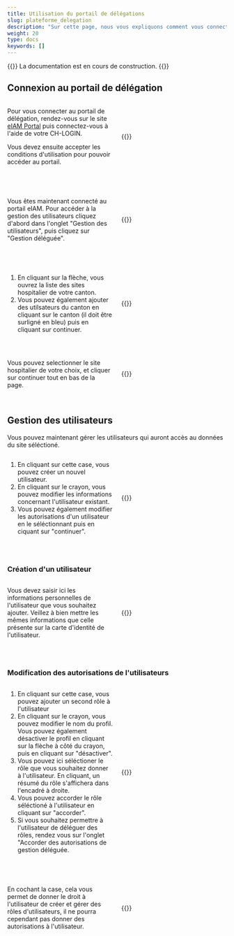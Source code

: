 ```yaml
---
title: Utilisation du portail de délégations
slug: plateforme_delegation
description: "Sur cette page, nous vous expliquons comment vous connecter au portail de délégation eIAM et comment gérer les utilisateurs depuis cette page. Cette tâche ne concerne que les responsables des cantons."
weight: 20
type: docs
keywords: []
---
```


{{<alert color="info">}}
La documentation est en cours de construction.
{{</alert>}}

## Connexion au portail de délégation

<!-- 1ere paire de colonnes -->

<div style="display: flex; justify-content: space-between; align-items: center;">

<div style="flex: 1; padding-right: 10px;">
<!-- First column content goes here -->
<p> Pour vous connecter au portail de délégation, rendez-vous sur le site <a href="https://www.portal.eiam.admin.ch/portal/adminservice/app/home">eIAM Portal</a> puis connectez-vous à l'aide de votre CH-LOGIN.  </p>

<p> Vous devez ensuite accepter les conditions d'utilisation pour pouvoir accéder au portail.  </p>
</div>

<div style="flex: 1; padding-left: 10px;">
<!-- Second column content goes here -->
{{<insertImage image="cond_util_fr.png" class="bord taille">}}
</div>

</div>

&nbsp;

<!-- 2eme paire de colonnes -->

<div style="display: flex; justify-content: space-between; align-items: center;">

<div style="flex: 1; padding-right: 10px;">
<!-- First column content goes here -->
<p> Vous êtes maintenant connecté au portail eIAM. Pour accéder à la gestion des utilisateurs cliquez d'abord dans l'onglet "Gestion des utilisateurs", puis cliquez sur "Gestion déléguée".   </p>
</div>

<div style="flex: 1; padding-left: 10px;">
<!-- Second column content goes here -->
{{<insertImage image="gestion_del.png" class="bord taille">}}
</div>

</div>

&nbsp;

<!-- 3eme paire de colonnes -->

<div style="display: flex; justify-content: space-between; align-items: center;">

<div style="flex: 1; padding-right: 10px;">
<!-- First column content goes here -->
<ol> 
    <li> En cliquant sur la flèche, vous ouvrez la liste des sites hospitalier de votre canton. </li>
    <li> Vous pouvez également ajouter des utilsateurs du canton en cliquant sur le canton (il doit être surligné en bleu) puis en cliquant sur continuer. </li>
</ol>
</div>

<div style="flex: 1; padding-left: 10px;">
<!-- Second column content goes here -->
{{<insertImage image="selection_niveau_fr.png" class="bord taille">}}
</div>

</div>

&nbsp;

<!-- 4eme paire de colonnes -->

<div style="display: flex; justify-content: space-between; align-items: center;">

<div style="flex: 1; padding-right: 10px;">
<!-- First column content goes here -->
Vous pouvez selectionner le site hospitalier de votre choix, et cliquer sur continuer tout en bas de la page. 
</div>

<div style="flex: 1; padding-left: 10px;">
<!-- Second column content goes here -->
{{<insertImage image="selection_site.png" class="bord taille">}}
</div>

</div>

&nbsp;


## Gestion des utilisateurs 

Vous pouvez maintenant gérer les utilisateurs qui auront accès au données du site séléctioné.  

<!-- 4eme paire de colonnes -->

<div style="display: flex; justify-content: space-between; align-items: center;">

<div style="flex: 1; padding-right: 10px;">
<!-- First column content goes here -->
<p>
<ol> 
   <li> En cliquant sur cette case, vous pouvez créer un nouvel utilisateur. </li>
   <li> En cliquant sur le crayon, vous pouvez modifier les informations concernant l'utilisateur existant. </li>
   <li> Vous pouvez également modifier les autorisations d'un utilisateur en le séléctionnant puis en ciquant sur "continuer". </li>
</ol>

</p>
</div>

<div style="flex: 1; padding-left: 10px;">
<!-- Second column content goes here -->
{{<insertImage image="selection_utilisateur.png" class="bord taille">}}
</div>

</div>

&nbsp;

### Création d'un utilisateur

<!-- 5eme paire de colonnes -->

<div style="display: flex; justify-content: space-between; align-items: center;">

<div style="flex: 1; padding-right: 10px;">
<!-- First column content goes here -->
<p>
Vous devez saisir ici les informations personnelles de l'utilisateur que vous souhaitez ajouter. Veillez à bien mettre les mêmes informations que celle présente sur la carte d'identité de l'utilisateur. 
</p>
</div>

<div style="flex: 1; padding-left: 10px;">
<!-- Second column content goes here -->
{{<insertImage image="creation_utilisateur.png" class="bord taille">}}
</div>

</div>

&nbsp;

### Modification des autorisations de l'utilisateurs 

<!-- 6eme paire de colonnes -->

<div style="display: flex; justify-content: space-between; align-items: center;">

<div style="flex: 1; padding-right: 10px;">
<!-- First column content goes here -->
<p>
<ol> 
   <li> En cliquant sur cette case, vous pouvez ajouter un second rôle à l'utilisateur </li>
   <li> En cliquant sur le crayon, vous pouvez modifier le nom du profil. Vous pouvez également désactiver le profil en cliquant sur la flèche à côté du crayon, puis en cliquant sur "désactiver". </li>
   <li> Vous pouvez ici séléctioner le rôle que vous souhaitez donner à l'utilisateur. En cliquant, un résumé du rôle s'affichera dans l'encadré à droite. </li>
   <li> Vous pouvez accorder le rôle séléctioné à l'utilisateur en cliquant sur "accorder". </li>
   <li> Si vous souhaitez permettre à l'utilisateur de déléguer des rôles, rendez vous sur l'onglet "Accorder des autorisations de gestion déléguée. </li>
</ol>
</p>

</div>

<div style="flex: 1; padding-left: 10px;">
<!-- Second column content goes here -->
{{<insertImage image="param_utilisateur.png" class="bord taille">}}
</div>

</div>

&nbsp;


<!-- 6eme paire de colonnes -->

<div style="display: flex; justify-content: space-between; align-items: center;">

<div style="flex: 1; padding-right: 10px;">
<!-- First column content goes here -->
<p>
En cochant la case, cela vous permet de donner le droit à l'utilisateur de créer et gérer des rôles d'utilisateurs, il ne pourra cependant pas donner des autorisations à l'utilisateur. 
</p>

</div>

<div style="flex: 1; padding-left: 10px;">
<!-- Second column content goes here -->
{{<insertImage image="don_delegation.png" class="bord taille">}}
</div>

</div>

&nbsp;

